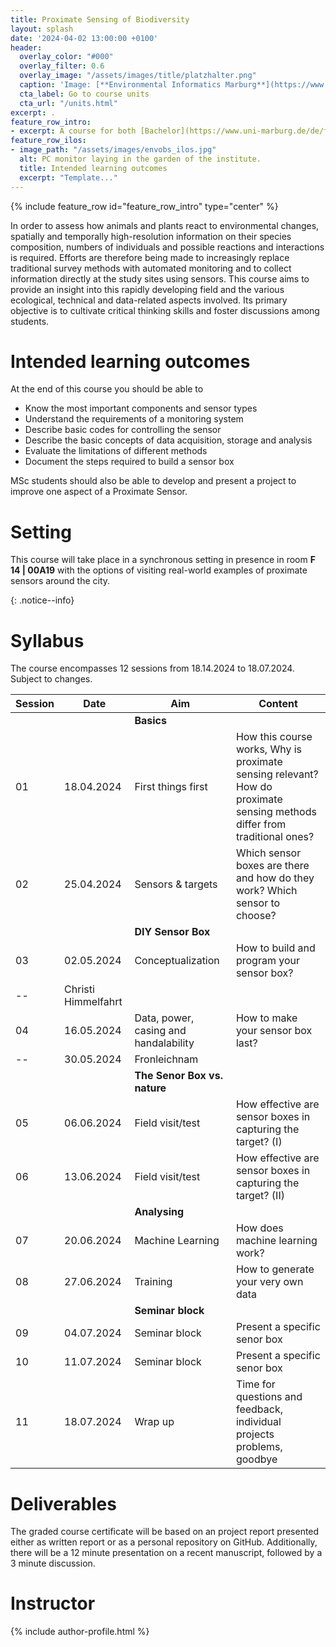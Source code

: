 ```yaml
---
title: Proximate Sensing of Biodiversity
layout: splash
date: '2024-04-02 13:00:00 +0100'
header:
  overlay_color: "#000"
  overlay_filter: 0.6
  overlay_image: "/assets/images/title/platzhalter.png"
  caption: 'Image: [**Environmental Informatics Marburg**](https://www.uni-marburg.de/en/fb19/disciplines/physisch/environmentalinformatics)'
  cta_label: Go to course units
  cta_url: "/units.html"
excerpt: .
feature_row_intro:
- excerpt: A course for both [Bachelor](https://www.uni-marburg.de/de/fb19/studium/studiengaenge/bsc_geographie) and Master in [Physical Geography](https://www.uni-marburg.de/de/fb19/studium/studiengaenge/m-sc-physische-geographie/herzlich-willkommen-beim-master-physische-geographie){:target="_blank"} at Marburg University
feature_row_ilos:
- image_path: "/assets/images/envobs_ilos.jpg"
  alt: PC monitor laying in the garden of the institute.
  title: Intended learning outcomes
  excerpt: "Template..."
---
```


{% include feature_row id="feature_row_intro" type="center" %}

In order to assess how animals and plants react to environmental changes, spatially and temporally high-resolution information on their species composition, numbers of individuals and possible reactions and interactions is required. Efforts are therefore being made to increasingly replace traditional survey methods with automated monitoring and to collect information directly at the study sites using sensors. This course aims to provide an insight into this rapidly developing field and the various ecological, technical and data-related aspects involved.  Its primary objective is to cultivate critical thinking skills and foster discussions among students.


# Intended learning outcomes
At the end of this course you should be able to
  * Know the most important components and sensor types
  * Understand the requirements of a monitoring system
  * Describe basic codes for controlling the sensor
  * Describe the basic concepts of data acquisition, storage and analysis
  * Evaluate the limitations of different methods
  * Document the steps required to build a sensor box

MSc students should also be able to develop and present a project to improve one aspect of a Proximate Sensor.


# Setting

This course will take place in a synchronous setting in presence in room **F 14 | 00A19** with the options of visiting real-world examples of proximate sensors around the city.

{: .notice--info}

<!--
This course will take place in a hybrid setting with a digital classroom and additional students being present in person in the physical classroom (**F 14 | 00A19**).
Details on this synchronous hybrid classroom format will be provided in the first session, which will take place **in presence only on Tuesday 25.10.2022 at 9:15 am**.
The link to the digital classroom of the first session is provided in the [Ilias course environment](https://ilias.uni-marburg.de/goto.php?target=crs_2593121&client_id=UNIMR){:target="_blank"} (only accessible for members of the course who are logged-in into Ilias). 
Please also seriously check and follow the [Information on the Coronavirus](https://www.uni-marburg.de/de/universitaet/administration/sicherheit/coronavirus){:target="_blank"} of the University of Marburg.
-->



# Syllabus

The course encompasses 12 sessions from 18.14.2024 to 18.07.2024. Subject to changes.

| Session | Date | Aim | Content |
|---------|------|-------|---------|
||| **Basics** |
| 01 | 18.04.2024 | First things first                      | How this course works, Why is proximate sensing relevant? How do proximate sensing methods differ from traditional ones?  |
| 02 | 25.04.2024 | Sensors & targets                       | Which sensor boxes are there and how do they work? Which sensor to choose? |
||| **DIY Sensor Box** |
| 03 | 02.05.2024 | Conceptualization                       | How to build and program your sensor box? |
| -- | Christi Himmelfahrt
| 04 | 16.05.2024 | Data, power, casing and handalability   | How to make your sensor box last? |
| -- | 30.05.2024 | Fronleichnam
||| **The Senor Box vs. nature** |
| 05 | 06.06.2024 | Field visit/test                        | How effective are sensor boxes in capturing the target? (I)|
| 06 | 13.06.2024 | Field visit/test                        | How effective are sensor boxes in capturing the target? (II) |
||| **Analysing** |
| 07 | 20.06.2024 | Machine Learning                        | How does machine learning work? |
| 08 | 27.06.2024 | Training                                | How to generate your very own data |
||| **Seminar block** |
| 09 | 04.07.2024 | Seminar block                           | Present a specific senor box |
| 10 | 11.07.2024 | Seminar block                           | Present a specific senor box |
| 11 | 18.07.2024 | Wrap up                                 | Time for questions and feedback, individual projects problems, goodbye |


# Deliverables

The graded course certificate will be based on an project report presented either as written report or as a personal repository on GitHub. 
Additionally, there will be a 12 minute presentation on a recent manuscript, followed by a 3 minute discussion.

# Instructor
{% include author-profile.html %}

